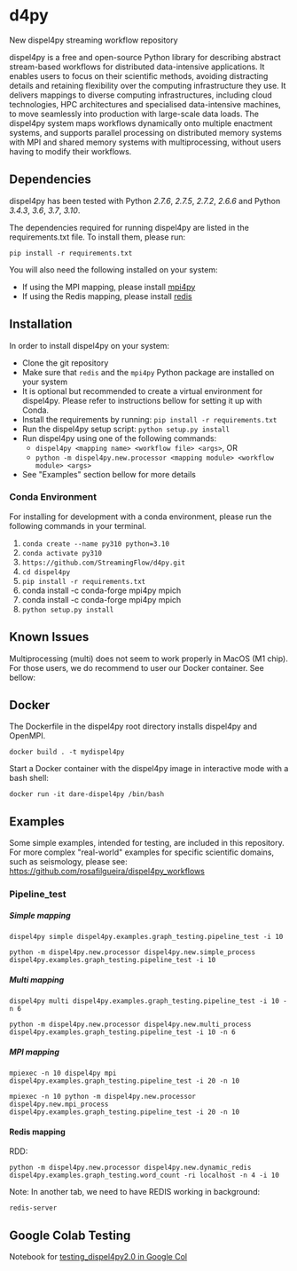 # d4py
New dispel4py streaming workflow repository 

dispel4py is a free and open-source Python library for describing abstract stream-based workflows for distributed data-intensive applications. It enables users to focus on their scientific methods, avoiding distracting details and retaining flexibility over the computing infrastructure they use.  It delivers mappings to diverse computing infrastructures, including cloud technologies, HPC architectures and  specialised data-intensive machines, to move seamlessly into production with large-scale data loads. The dispel4py system maps workflows dynamically onto multiple enactment systems, and supports parallel processing on distributed memory systems with MPI and shared memory systems with multiprocessing, without users having to modify their workflows.


## Dependencies

dispel4py has been tested with Python *2.7.6*, *2.7.5*, *2.7.2*, *2.6.6* and Python *3.4.3*, *3.6*, *3.7*, *3.10*.

The dependencies required for running dispel4py are listed in the requirements.txt file. To install them, please run:
```shell
pip install -r requirements.txt
```

You will also need the following installed on your system:

- If using the MPI mapping, please install [mpi4py](http://mpi4py.scipy.org/)
- If using the Redis mapping, please install [redis](https://redis.io/download/)



## Installation

In order to install dispel4py on your system:

- Clone the git repository
- Make sure that `redis` and the `mpi4py` Python package are installed on your system
- It is optional but recommended to create a virtual environment for dispel4py. Please refer to instructions bellow for setting it up with Conda.
- Install the requirements by running: `pip install -r requirements.txt`
- Run the dispel4py setup script: `python setup.py install`
- Run dispel4py using one of the following commands:
  - `dispel4py <mapping name> <workflow file> <args>`, OR
  - `python -m dispel4py.new.processor <mapping module> <workflow module> <args>`
- See "Examples" section bellow for more details

### Conda Environment

For installing for development with a conda environment, please run the following commands in your terminal.

1. `conda create --name py310 python=3.10`
2. `conda activate py310`
4. `https://github.com/StreamingFlow/d4py.git`
5. `cd dispel4py`
6. `pip install -r requirements.txt`
7. conda install -c conda-forge mpi4py mpich
8. conda install -c conda-forge mpi4py mpich
9. `python setup.py install`


## Known Issues

Multiprocessing (multi) does not seem to work properly in MacOS (M1 chip). For those users, we do recommend to user our Docker container. See bellow:

## Docker

The Dockerfile in the dispel4py root directory installs dispel4py and OpenMPI.

```
docker build . -t mydispel4py
```

Start a Docker container with the dispel4py image in interactive mode with a bash shell:

```
docker run -it dare-dispel4py /bin/bash
```


## Examples

Some simple examples, intended for testing, are included in this repository.
For more complex "real-world" examples for specific scientific domains, such as seismology, please see:
https://github.com/rosafilgueira/dispel4py_workflows


### Pipeline_test

##### Simple mapping
```shell
dispel4py simple dispel4py.examples.graph_testing.pipeline_test -i 10 
```

```shell
python -m dispel4py.new.processor dispel4py.new.simple_process dispel4py.examples.graph_testing.pipeline_test -i 10
```

##### Multi mapping
```shell
dispel4py multi dispel4py.examples.graph_testing.pipeline_test -i 10 -n 6
```
```shell
python -m dispel4py.new.processor dispel4py.new.multi_process dispel4py.examples.graph_testing.pipeline_test -i 10 -n 6
```

##### MPI mapping
```shell
mpiexec -n 10 dispel4py mpi dispel4py.examples.graph_testing.pipeline_test -i 20 -n 10
```

```shell
mpiexec -n 10 python -m dispel4py.new.processor dispel4py.new.mpi_process dispel4py.examples.graph_testing.pipeline_test -i 20 -n 10
```


#### Redis mapping

RDD:
```shell
python -m dispel4py.new.processor dispel4py.new.dynamic_redis dispel4py.examples.graph_testing.word_count -ri localhost -n 4 -i 10
```

Note: In another tab, we need to have REDIS working in background:
```shell
redis-server
```

## Google Colab Testing

Notebook for [testing_dispel4py2.0 in Google Col](https://colab.research.google.com/drive/1rSkwBgu42YG3o2AAHweVkJPuqVZF62te?usp=sharing)


